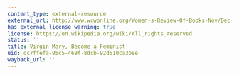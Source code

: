 ```yaml
---
content_type: external-resource
external_url: http://www.wcwonline.org/Women-s-Review-Of-Books-Nov/Dec-2014/virgin-mary-become-a-feminist
has_external_license_warning: true
license: https://en.wikipedia.org/wiki/All_rights_reserved
status: ''
title: Virgin Mary, Become a Feminist!
uid: cc7ffefa-95c5-469f-8dcb-92d610ca3b8e
wayback_url: ''
---
```

